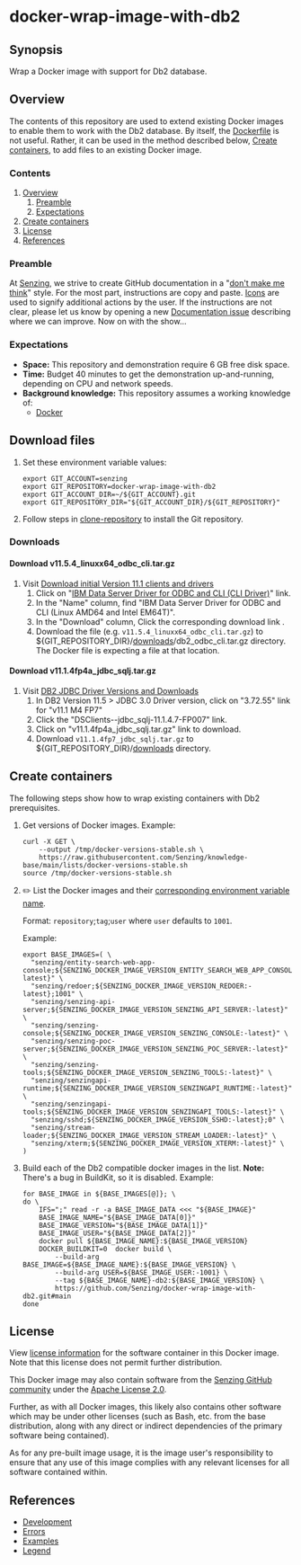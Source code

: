 # docker-wrap-image-with-db2

## Synopsis

Wrap a Docker image with support for Db2 database.

## Overview

The contents of this repository are used to extend existing Docker images
to enable them to work with the Db2 database.
By itself, the
[Dockerfile](Dockerfile)
is not useful.
Rather, it can be used in the method described below,
[Create containers](#create-containers),
to add files to an existing Docker image.

### Contents

1. [Overview](#overview)
    1. [Preamble](#preamble)
    1. [Expectations](#expectations)
1. [Create containers](#create-containers)
1. [License](#license)
1. [References](#references)

### Preamble

At [Senzing](http://senzing.com),
we strive to create GitHub documentation in a
"[don't make me think](https://github.com/Senzing/knowledge-base/blob/main/WHATIS/dont-make-me-think.md)" style.
For the most part, instructions are copy and paste.
[Icons](https://github.com/Senzing/knowledge-base/blob/main/lists/legend.md)
are used to signify additional actions by the user.
If the instructions are not clear, please let us know by opening a new
[Documentation issue](https://github.com/Senzing/docker-wrap-image-with-db2/issues/new?template=documentation_request.md)
describing where we can improve.   Now on with the show...

### Expectations

- **Space:** This repository and demonstration require 6 GB free disk space.
- **Time:** Budget 40 minutes to get the demonstration up-and-running, depending on CPU and network speeds.
- **Background knowledge:** This repository assumes a working knowledge of:
  - [Docker](https://github.com/Senzing/knowledge-base/blob/main/WHATIS/docker.md)

## Download files

1. Set these environment variable values:

    ```console
    export GIT_ACCOUNT=senzing
    export GIT_REPOSITORY=docker-wrap-image-with-db2
    export GIT_ACCOUNT_DIR=~/${GIT_ACCOUNT}.git
    export GIT_REPOSITORY_DIR="${GIT_ACCOUNT_DIR}/${GIT_REPOSITORY}"

    ```

1. Follow steps in [clone-repository](https://github.com/Senzing/knowledge-base/blob/main/HOWTO/clone-repository.md) to install the Git repository.

### Downloads

#### Download v11.5.4_linuxx64_odbc_cli.tar.gz

1. Visit [Download initial Version 11.1 clients and drivers](http://www-01.ibm.com/support/docview.wss?uid=swg21385217)
    1. Click on "[IBM Data Server Driver for ODBC and CLI (CLI Driver)](https://epwt-www.mybluemix.net/software/support/trial/cst/programwebsite.wss?siteId=849&h=null&p=null)" link.
    1. In the "Name" column, find "IBM Data Server Driver for ODBC and CLI (Linux AMD64 and Intel EM64T)".
    1. In the "Download" column, Click the corresponding download link .
    1. Download the file (e.g. `v11.5.4_linuxx64_odbc_cli.tar.gz`) to ${GIT_REPOSITORY_DIR}/[downloads](./downloads)/db2_odbc_cli.tar.gz directory.
       The Docker file is expecting a file at that location.

#### Download v11.1.4fp4a_jdbc_sqlj.tar.gz

1. Visit [DB2 JDBC Driver Versions and Downloads](http://www-01.ibm.com/support/docview.wss?uid=swg21363866)
    1. In DB2 Version 11.5 > JDBC 3.0 Driver version, click on "3.72.55" link for "v11.1 M4 FP7"
    1. Click the "DSClients--jdbc_sqlj-11.1.4.7-FP007" link.
    1. Click on "v11.1.4fp4a_jdbc_sqlj.tar.gz" link to download.
    1. Download `v11.1.4fp7_jdbc_sqlj.tar.gz` to ${GIT_REPOSITORY_DIR}/[downloads](./downloads) directory.


## Create containers

The following steps show how to wrap existing containers with Db2 prerequisites.

1. Get versions of Docker images.
   Example:

    ```console
    curl -X GET \
        --output /tmp/docker-versions-stable.sh \
        https://raw.githubusercontent.com/Senzing/knowledge-base/main/lists/docker-versions-stable.sh
    source /tmp/docker-versions-stable.sh

    ```

1. :pencil2: List the Docker images and their
   [corresponding environment variable name](https://github.com/Senzing/knowledge-base/blob/main/lists/docker-versions-stable.sh).

   Format: `repository`;`tag`;`user` where `user` defaults to `1001`.

   Example:

    ```console
    export BASE_IMAGES=( \
      "senzing/entity-search-web-app-console;${SENZING_DOCKER_IMAGE_VERSION_ENTITY_SEARCH_WEB_APP_CONSOLE:-latest}" \
      "senzing/redoer;${SENZING_DOCKER_IMAGE_VERSION_REDOER:-latest};1001" \
      "senzing/senzing-api-server;${SENZING_DOCKER_IMAGE_VERSION_SENZING_API_SERVER:-latest}" \
      "senzing/senzing-console;${SENZING_DOCKER_IMAGE_VERSION_SENZING_CONSOLE:-latest}" \
      "senzing/senzing-poc-server;${SENZING_DOCKER_IMAGE_VERSION_SENZING_POC_SERVER:-latest}" \
      "senzing/senzing-tools;${SENZING_DOCKER_IMAGE_VERSION_SENZING_TOOLS:-latest}" \
      "senzing/senzingapi-runtime;${SENZING_DOCKER_IMAGE_VERSION_SENZINGAPI_RUNTIME:-latest}" \
      "senzing/senzingapi-tools;${SENZING_DOCKER_IMAGE_VERSION_SENZINGAPI_TOOLS:-latest}" \
      "senzing/sshd;${SENZING_DOCKER_IMAGE_VERSION_SSHD:-latest};0" \
      "senzing/stream-loader;${SENZING_DOCKER_IMAGE_VERSION_STREAM_LOADER:-latest}" \
      "senzing/xterm;${SENZING_DOCKER_IMAGE_VERSION_XTERM:-latest}" \
    )

    ```

1. Build each of the Db2 compatible docker images in the list.
   **Note:** There's a bug in BuildKit, so it is disabled.
   Example:

    ```console
    for BASE_IMAGE in ${BASE_IMAGES[@]}; \
    do \
        IFS=";" read -r -a BASE_IMAGE_DATA <<< "${BASE_IMAGE}"
        BASE_IMAGE_NAME="${BASE_IMAGE_DATA[0]}"
        BASE_IMAGE_VERSION="${BASE_IMAGE_DATA[1]}"
        BASE_IMAGE_USER="${BASE_IMAGE_DATA[2]}"
        docker pull ${BASE_IMAGE_NAME}:${BASE_IMAGE_VERSION}
        DOCKER_BUILDKIT=0  docker build \
            --build-arg BASE_IMAGE=${BASE_IMAGE_NAME}:${BASE_IMAGE_VERSION} \
            --build-arg USER=${BASE_IMAGE_USER:-1001} \
            --tag ${BASE_IMAGE_NAME}-db2:${BASE_IMAGE_VERSION} \
            https://github.com/Senzing/docker-wrap-image-with-db2.git#main
    done

    ```

## License

View
[license information](https://senzing.com/end-user-license-agreement/)
for the software container in this Docker image.
Note that this license does not permit further distribution.

This Docker image may also contain software from the
[Senzing GitHub community](https://github.com/Senzing/)
under the
[Apache License 2.0](https://www.apache.org/licenses/LICENSE-2.0).

Further, as with all Docker images,
this likely also contains other software which may be under other licenses
(such as Bash, etc. from the base distribution,
along with any direct or indirect dependencies of the primary software being contained).

As for any pre-built image usage,
it is the image user's responsibility to ensure that any use of this image complies
with any relevant licenses for all software contained within.

## References

- [Development](docs/development.md)
- [Errors](docs/errors.md)
- [Examples](docs/examples.md)
- [Legend](https://github.com/Senzing/knowledge-base/blob/main/lists/legend.md)
